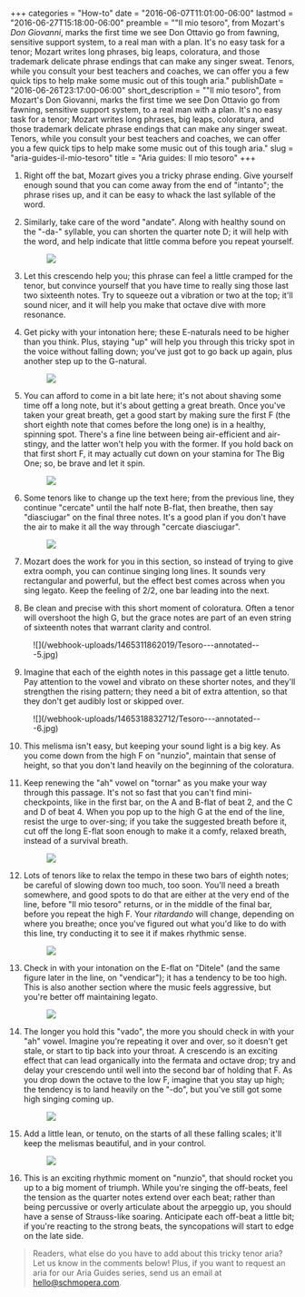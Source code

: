 +++
categories = "How-to"
date = "2016-06-07T11:01:00-06:00"
lastmod = "2016-06-27T15:18:00-06:00"
preamble = "\"Il mio tesoro\", from Mozart's *Don Giovanni*, marks the first time we see Don Ottavio go from fawning, sensitive support system, to a real man with a plan. It's no easy task for a tenor; Mozart writes long phrases, big leaps, coloratura, and those trademark delicate phrase endings that can make any singer sweat. Tenors, while you consult your best teachers and coaches, we can offer you a few quick tips to help make some music out of this tough aria."
publishDate = "2016-06-26T23:17:00-06:00"
short_description = "\"Il mio tesoro\", from Mozart's Don Giovanni, marks the first time we see Don Ottavio go from fawning, sensitive support system, to a real man with a plan. It's no easy task for a tenor; Mozart writes long phrases, big leaps, coloratura, and those trademark delicate phrase endings that can make any singer sweat. Tenors, while you consult your best teachers and coaches, we can offer you a few quick tips to help make some music out of this tough aria."
slug = "aria-guides-il-mio-tesoro"
title = "Aria guides: Il mio tesoro"
+++

1. Right off the bat, Mozart gives you a tricky phrase ending. Give yourself enough sound that you can come away from the end of "intanto"; the phrase rises up, and it can be easy to whack the last syllable of the word.

2. Similarly, take care of the word "andate". Along with healthy sound on the "-da-" syllable, you can shorten the quarter note D; it will help with the word, and help indicate that little comma before you repeat yourself.<figure data-type="image">![](/webhook-uploads/1465311825102/Tesoro---annotated---1.jpg)
</figure>

3. Let this crescendo help you; this phrase can feel a little cramped for the tenor, but convince yourself that you have time to really sing those last two sixteenth notes. Try to squeeze out a vibration or two at the top; it'll sound nicer, and it will help you make that octave dive with more resonance.

4. Get picky with your intonation here; these E-naturals need to be higher than you think. Plus, staying "up" will help you through this tricky spot in the voice without falling down; you've just got to go back up again, plus another step up to the G-natural.<figure data-type="image">![](/webhook-uploads/1465311752139/Tesoro---annotated---2.jpg)
</figure>

5. You can afford to come in a bit late here; it's not about shaving some time off a long note, but it's about getting a great breath. Once you've taken your great breath, get a good start by making sure the first F (the short eighth note that comes before the long one) is in a healthy, spinning spot. There's a fine line between being air-efficient and air-stingy, and the latter won't help you with the former. If you hold back on that first short F, it may actually cut down on your stamina for The Big One; so, be brave and let it spin.<figure data-type="image">![](/webhook-uploads/1465311835916/Tesoro---annotated---3.jpg)
</figure>

6. Some tenors like to change up the text here; from the previous line, they continue "cercate" until the half note B-flat, then breathe, then say "diasciugar" on the final three notes. It's a good plan if you don't have the air to make it all the way through "cercate diasciugar".<figure data-type="image">![](/webhook-uploads/1465311849050/Tesoro---annotated---4.jpg)
</figure>

7. Mozart does the work for you in this section, so instead of trying to give extra oomph, you can continue singing long lines. It sounds very rectangular and powerful, but the effect best comes across when you sing legato. Keep the feeling of 2/2, one bar leading into the next.

8. Be clean and precise with this short moment of coloratura. Often a tenor will overshoot the high G, but the grace notes are part of an even string of sixteenth notes that warrant clarity and control.
<figure data-type="image">![](/webhook-uploads/1465311862019/Tesoro---annotated---5.jpg)
</figure>

9. Imagine that each of the eighth notes in this passage get a little tenuto. Pay attention to the vowel and vibrato on these shorter notes, and they'll strengthen the rising pattern; they need a bit of extra attention, so that they don't get audibly lost or skipped over.
<figure data-type="image">![](/webhook-uploads/1465318832712/Tesoro---annotated---6.jpg)
</figure>

10. This melisma isn't easy, but keeping your sound light is a big key. As you come down from the high F on "nunzio", maintain that sense of height, so that you don't land heavily on the beginning of the coloratura.

11. Keep renewing the "ah" vowel on "tornar" as you make your way through this passage. It's not so fast that you can't find mini-checkpoints, like in the first bar, on the A and B-flat of beat 2, and the C and D of beat 4. When you pop up to the high G at the end of the line, resist the urge to over-sing; if you take the suggested breath before it, cut off the long E-flat soon enough to make it a comfy, relaxed breath, instead of a survival breath.<figure data-type="image">![](/webhook-uploads/1465318815246/Tesoro---annotated---extra.jpg)
</figure>

12. Lots of tenors like to relax the tempo in these two bars of eighth notes; be careful of slowing down too much, too soon. You'll need a breath somewhere, and good spots to do that are either at the very end of the line, before "Il mio tesoro" returns, or in the middle of the final bar, before you repeat the high F. Your *ritardando* will change, depending on where you breathe; once you've figured out what you'd like to do with this line, try conducting it to see it if makes rhythmic sense.<figure data-type="image">![](/webhook-uploads/1465311888473/Tesoro---annotated---7.jpg)
</figure>

13. Check in with your intonation on the E-flat on "Ditele" (and the same figure later in the line, on "vendicar"); it has a tendency to be too high. This is also another section where the music feels aggressive, but you're better off maintaining legato.<figure data-type="image">![](/webhook-uploads/1465311899087/Tesoro---annotated---8.jpg)
</figure>

14. The longer you hold this "vado", the more you should check in with your "ah" vowel. Imagine you're repeating it over and over, so it doesn't get stale, or start to tip back into your throat. A crescendo is an exciting effect that can lead organically into the fermata and octave drop; try and delay your crescendo until well into the second bar of holding that F. As you drop down the octave to the low F, imagine that you stay up high; the tendency is to land heavily on the "-do", but you've still got some high singing coming up.<figure data-type="image">![](/webhook-uploads/1465311909372/Tesoro---annotated---9.jpg)
</figure>

15. Add a little lean, or tenuto, on the starts of all these falling scales; it'll keep the melismas beautiful, and in your control.<figure data-type="image">![](/webhook-uploads/1465311919080/Tesoro---annotated---10.jpg)
</figure>

16. This is an exciting rhythmic moment on "nunzio", that should rocket you up to a big moment of triumph. While you're singing the off-beats, feel the tension as the quarter notes extend over each beat; rather than being percussive or overly articulate about the arpeggio up, you should have a sense of Strauss-like soaring. Anticipate each off-beat a little bit; if you're reacting to the strong beats, the syncopations will start to edge on the late side.

>Readers, what else do you have to add about this tricky tenor aria? Let us know in the comments below! Plus, if you want to request an aria for our Aria Guides series, send us an email at [hello@schmopera.com](mailto:hello@schmopera.com).
